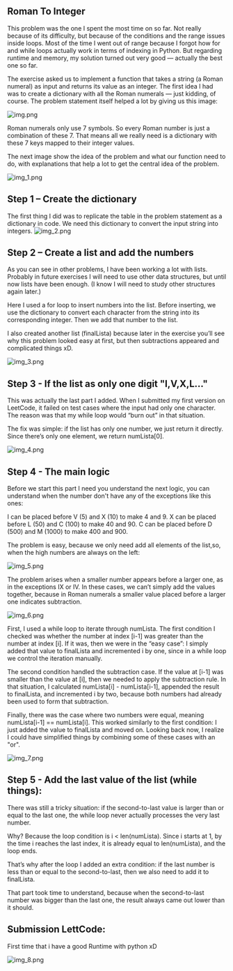 Roman To Integer
-
This problem was the one I spent the most time on so far. Not really because of its difficulty, but because of the conditions and the range issues inside loops. Most of the time I went out of range because I forgot how for and while loops actually work in terms of indexing in Python.
But regarding runtime and memory, my solution turned out very good — actually the best one so far.

The exercise asked us to implement a function that takes a string (a Roman numeral) as input and returns its value as an integer. The first idea I had was to create a dictionary with all the Roman numerals — just kidding, of course.
The problem statement itself helped a lot by giving us this image:

![img.png](img.png)

Roman numerals only use 7 symbols. So every Roman number is just a combination of these 7. That means all we really need is a dictionary with these 7 keys mapped to their integer values.

The next image show the idea of the problem and what our function need to do, with explanations that help a lot to get the central idea of the problem.

![img_1.png](img_1.png)


Step 1 – Create the dictionary
-
The first thing I did was to replicate the table in the problem statement as a dictionary in code. We need this dictionary to convert the input string into integers.
![img_2.png](img_2.png)
 
Step 2 – Create a list and add the numbers
-
As you can see in other problems, I have been working a lot with lists. Probably in future exercises I will need to use other data structures, but until now lists have been enough. (I know I will need to study other structures again later.)

Here I used a for loop to insert numbers into the list. Before inserting, we use the dictionary to convert each character from the string into its corresponding integer. Then we add that number to the list.

I also created another list (finalLista) because later in the exercise you’ll see why this problem looked easy at first, but then subtractions appeared and complicated things xD.

![img_3.png](img_3.png)

Step 3 - If the list as only one digit "I,V,X,L..."
-
This was actually the last part I added. When I submitted my first version on LeetCode, it failed on test cases where the input had only one character. The reason was that my while loop would “burn out” in that situation.

The fix was simple: if the list has only one number, we just return it directly. Since there’s only one element, we return numLista[0].

![img_4.png](img_4.png)

Step 4 - The main logic
-
Before we start this part I need you understand the next logic, you can understand when the number don't have any of the exceptions like this ones:

I can be placed before V (5) and X (10) to make 4 and 9.
X can be placed before L (50) and C (100) to make 40 and 90. 
C can be placed before D (500) and M (1000) to make 400 and 900.

The problem is easy, because we only need add all elements of the list,so, when the high numbers are always on the left:

![img_5.png](img_5.png)

The problem arises when a smaller number appears before a larger one, as in the exceptions IX or IV. In these cases, we can’t simply add the values together, because in Roman numerals a smaller value placed before a larger one indicates subtraction.

![img_6.png](img_6.png)

First, I used a while loop to iterate through numLista. The first condition I checked was whether the number at index [i-1] was greater than the number at index [i]. If it was, then we were in the “easy case”: I simply added that value to finalLista and incremented i by one, since in a while loop we control the iteration manually.

The second condition handled the subtraction case. If the value at [i-1] was smaller than the value at [i], then we needed to apply the subtraction rule. In that situation, I calculated numLista[i] - numLista[i-1], appended the result to finalLista, and incremented i by two, because both numbers had already been used to form that subtraction.

Finally, there was the case where two numbers were equal, meaning numLista[i-1] == numLista[i]. This worked similarly to the first condition: I just added the value to finalLista and moved on. Looking back now, I realize I could have simplified things by combining some of these cases with an "or".

![img_7.png](img_7.png)

Step 5 - Add the last value of the list (while things):
-
There was still a tricky situation: if the second-to-last value is larger than or equal to the last one, the while loop never actually processes the very last number.

Why? Because the loop condition is i < len(numLista). Since i starts at 1, by the time i reaches the last index, it is already equal to len(numLista), and the loop ends.

That’s why after the loop I added an extra condition: if the last number is less than or equal to the second-to-last, then we also need to add it to finalLista.

That part took time to understand, because when the second-to-last number was bigger than the last one, the result always came out lower than it should.

Submission LettCode:
-
First time that i have a good Runtime with python xD

![img_8.png](img_8.png)
